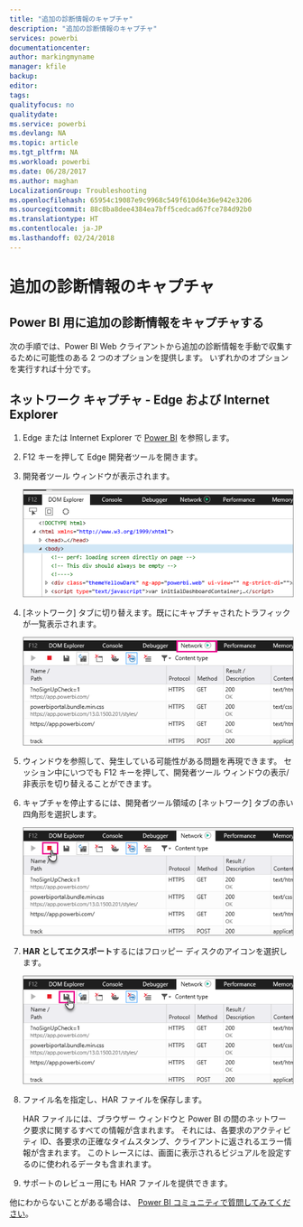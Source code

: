 ```yaml
---
title: "追加の診断情報のキャプチャ"
description: "追加の診断情報のキャプチャ"
services: powerbi
documentationcenter: 
author: markingmyname
manager: kfile
backup: 
editor: 
tags: 
qualityfocus: no
qualitydate: 
ms.service: powerbi
ms.devlang: NA
ms.topic: article
ms.tgt_pltfrm: NA
ms.workload: powerbi
ms.date: 06/28/2017
ms.author: maghan
LocalizationGroup: Troubleshooting
ms.openlocfilehash: 65954c19087e9c9968c549f610d4e36e942e3206
ms.sourcegitcommit: 88c8ba8dee4384ea7bff5cedcad67fce784d92b0
ms.translationtype: HT
ms.contentlocale: ja-JP
ms.lasthandoff: 02/24/2018
---
```

# <a name="capturing-additional-diagnostic-information"></a>追加の診断情報のキャプチャ
## <a name="capturing-additional-diagnostic-information-for-power-bi"></a>Power BI 用に追加の診断情報をキャプチャする
次の手順では、Power BI Web クライアントから追加の診断情報を手動で収集するために可能性のある 2 つのオプションを提供します。  いずれかのオプションを実行すれば十分です。

## <a name="network-capture---edge--internet-explorer"></a>ネットワーク キャプチャ - Edge および Internet Explorer
1. Edge または Internet Explorer で [Power BI](https://app.powerbi.com) を参照します。
2. F12 キーを押して Edge 開発者ツールを開きます。
3. 開発者ツール ウィンドウが表示されます。 
   
   ![](media/service-admin-capturing-additional-diagnostic-information-for-power-bi/edge-developer-tools.png)
4. [ネットワーク] タブに切り替えます。既ににキャプチャされたトラフィックが一覧表示されます。 
   
   ![](media/service-admin-capturing-additional-diagnostic-information-for-power-bi/edge-network-tab.png)
5. ウィンドウを参照して、発生している可能性がある問題を再現できます。 セッション中にいつでも F12 キーを押して、開発者ツール ウィンドウの表示/非表示を切り替えることができます。
6. キャプチャを停止するには、開発者ツール領域の [ネットワーク] タブの赤い四角形を選択します。
   
   ![](media/service-admin-capturing-additional-diagnostic-information-for-power-bi/edge-network-tab-stop.png)
7. **HAR としてエクスポート**するにはフロッピー ディスクのアイコンを選択します。
   
   ![](media/service-admin-capturing-additional-diagnostic-information-for-power-bi/edge-network-tab-save.png)
8. ファイル名を指定し、HAR ファイルを保存します。
   
    HAR ファイルには、ブラウザー ウィンドウと Power BI の間のネットワーク要求に関するすべての情報が含まれます。  それには、各要求のアクティビティ ID、各要求の正確なタイムスタンプ、クライアントに返されるエラー情報が含まれます。  このトレースには、画面に表示されるビジュアルを設定するのに使われるデータも含まれます。
9. サポートのレビュー用にも HAR ファイルを提供できます。

他にわからないことがある場合は、 [Power BI コミュニティで質問してみてください](http://community.powerbi.com/)。

